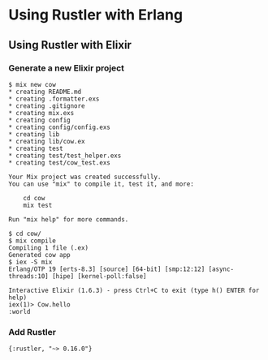 # Using Rustler with Erlang

## Using Rustler with Elixir

### Generate a new Elixir project

```
$ mix new cow
* creating README.md
* creating .formatter.exs
* creating .gitignore
* creating mix.exs
* creating config
* creating config/config.exs
* creating lib
* creating lib/cow.ex
* creating test
* creating test/test_helper.exs
* creating test/cow_test.exs

Your Mix project was created successfully.
You can use "mix" to compile it, test it, and more:

    cd cow
    mix test

Run "mix help" for more commands.

$ cd cow/
$ mix compile
Compiling 1 file (.ex)
Generated cow app
$ iex -S mix
Erlang/OTP 19 [erts-8.3] [source] [64-bit] [smp:12:12] [async-threads:10] [hipe] [kernel-poll:false]

Interactive Elixir (1.6.3) - press Ctrl+C to exit (type h() ENTER for help)
iex(1)> Cow.hello
:world
```

### Add Rustler

    {:rustler, "~> 0.16.0"}
